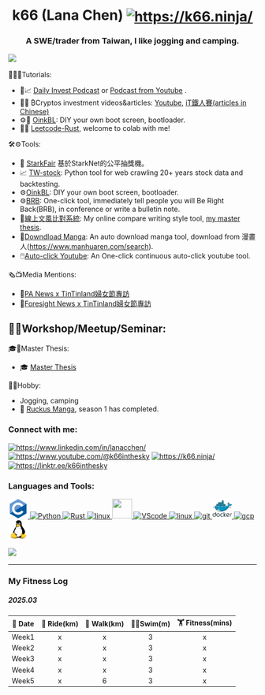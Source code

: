 <h1 align="center"> 
k66 (Lana Chen) 
<a href="https://k66.ninja/" target="blank"><img align="center" src="https://k66.ninja/profile.jpg" alt="https://k66.ninja/" height="40" width="50" /></a>
</h1>
<h3 align="center"> A SWE/trader from Taiwan, I like jogging and camping. </h3>


![](https://komarev.com/ghpvc/?username=k66inthesky)




🧑‍🏫📘Tutorials: 
- 🎥📈 [Daily Invest Podcast](https://sndn.link/k66) or [Podcast from Youtube](https://www.youtube.com/playlist?list=PL-05BIe2QCYSTo5UILKz8XbyTBvTV7GdF) .
- 🎥📝 ₿Cryptos investment videos&articles: [Youtube](https://www.youtube.com/playlist?list=PL-05BIe2QCYTusHWhyia-7p2PWizet_IM), [iT鐵人賽(articles in Chinese)](https://ithelp.ithome.com.tw/users/20161828/ironman/7843)
- ⚙️📘 [OinkBL](https://github.com/k66inthesky/OinkBL): DIY your own boot screen, bootloader.
- 🦀📘 [Leetcode-Rust](https://github.com/k66inthesky/Leetcode-Rust), welcome to colab with me!


🛠️⚙️Tools:
- 🎫 [StarkFair](https://github.com/k66inthesky/StarkFair/) 基於StarkNet的公平抽獎機。
- 📈 [TW-stock](https://github.com/k66inthesky/TW-stock/): Python tool for web crawling 20+ years stock data and backtesting.
- ⚙️[OinkBL](https://github.com/k66inthesky/OinkBL): DIY your own boot screen, bootloader.
- ⚙️[BRB](https://github.com/k66inthesky/BRB):  One-click tool, immediately tell people you will Be Right Back(BRB), in conference or write a bulletin note.
- 📄[線上文風比對系統](http://140.117.168.48:3000/similarity): My online compare writing style tool, [my master thesis](https://ndltd.ncl.edu.tw/cgi-bin/gs32/gsweb.cgi?o=dnclcdr&s=id=%22109NSYS5392077%22.&searchmode=basic). 
- 📖[Downdload Manga](https://github.com/k66inthesky/AutoDownloadManga): An auto download manga tool, download from 漫畫人(https://www.manhuaren.com/search).
- 🖱️[Auto-click Youtube](https://github.com/k66inthesky/YoutubeAutorun): An One-click continuous auto-click youtube tool.

🗞️📺Media Mentions:
- 📰[PA News x TinTinland婦女節專訪](https://www.panewslab.com/zh_hk/articledetails/ut76f692k5jt.html)
- 📰[Foresight News x TinTinland婦女節專訪](https://foresightnews.pro/article/detail/79762)

📍👥Workshop/Meetup/Seminar:
- 

🎓🧠Master Thesis:
- 🎓 [Master Thesis](https://github.com/k66inthesky/Master-Thesis)

🧩📗Hobby:
- Jogging, camping
- 🎨 [Ruckus Manga](https://www.youtube.com/@RuckusManga%E9%BA%BB%E7%85%A9%E6%BC%AB%E7%95%AB%E7%A4%BE), season 1 has completed.

<h3 align="left">Connect with me:</h3>
<p align="left">
<a href="https://www.linkedin.com/in/lanacchen/" target="blank"><img align="center" src="https://static.vecteezy.com/system/resources/previews/018/930/587/original/linkedin-logo-linkedin-icon-transparent-free-png.png" alt="https://www.linkedin.com/in/lanacchen/" height="60" width="60" /></a>
<a href="https://www.youtube.com/@k66inthesky" target="blank"><img align="center" src="https://upload.wikimedia.org/wikipedia/commons/e/ef/Youtube_logo.png?20220706172052" alt="https://www.youtube.com/@k66inthesky" height="40" width="50" /></a>
<a href="https://k66.ninja/" target="blank"><img align="center" src="https://k66.ninja/profile.jpg" alt="https://k66.ninja/" height="40" width="50" /></a>
  <a href="https://linktr.ee/k66inthesky" target="blank"><img align="center" src="https://logos-world.net/wp-content/uploads/2022/12/Linktree-Symbol.png" alt="https://linktr.ee/k66inthesky" height="30" width="60" /></a>
</p>


<h3 align="left">Languages and Tools:</h3>
<p align="left"> 
  <a href="https://www.cprogramming.com/" target="_blank" rel="C"><img src="https://raw.githubusercontent.com/devicons/devicon/master/icons/c/c-original.svg" alt="c" width="40" height="40"/> </a> 
  <a href="[https://www.rust-lang.org/zh-TW](https://www.python.org/)" target="_blank" rel="Rust"> <img src="https://upload.wikimedia.org/wikipedia/commons/thumb/c/c3/Python-logo-notext.svg/1200px-Python-logo-notext.svg.png" alt="Python" width="40" height="40"/> </a> 
  <a href="https://www.rust-lang.org/zh-TW" target="_blank" rel="Rust"> <img src="https://www.rust-lang.org/static/images/rust-logo-blk.svg" alt="Rust" width="40" height="40"/> </a> 
  <a href="https://github.com/tianocore/edk2" target="_blank" rel="noreferrer"> <img src="https://avatars.githubusercontent.com/u/352162?s=48&v=4" alt="linux" width="40" height="40"/> </a> 
  <a href="https://www.vim.org/" target="_blank" rel="Vim"> <img src="https://upload.wikimedia.org/wikipedia/commons/thumb/9/9f/Vimlogo.svg/1200px-Vimlogo.svg.png" alt="" width="40" height="40"/> </a> 
  <a href="https://code.visualstudio.com/" target="_blank" rel=""> <img src="https://upload.wikimedia.org/wikipedia/commons/thumb/9/9a/Visual_Studio_Code_1.35_icon.svg/1200px-Visual_Studio_Code_1.35_icon.svg.png" alt="VScode" width="40" height="40"/> </a> 
  <a href="https://www.vmware.com/tw.html" target="_blank" rel="VMWare"> <img src="https://upload.wikimedia.org/wikipedia/commons/thumb/5/5a/Vmware_workstation_16_icon.svg/1200px-Vmware_workstation_16_icon.svg.png" alt="linux" width="40" height="40"/> </a> 
  <a href="https://git-scm.com/" target="_blank" rel="GIT"> <img src="https://www.vectorlogo.zone/logos/git-scm/git-scm-icon.svg" alt="git" width="40" height="40"/> </a> 
  <a href="https://www.docker.com/" target="_blank" rel="Docker"> <img src="https://raw.githubusercontent.com/devicons/devicon/master/icons/docker/docker-original-wordmark.svg" alt="docker" width="40" height="40"/> </a> 
  <a href="https://cloud.google.com" target="_blank" rel="GCP"> <img src="https://www.vectorlogo.zone/logos/google_cloud/google_cloud-icon.svg" alt="gcp" width="40" height="40"/> </a> 
  <a href="https://www.linux.org/" target="_blank" rel="Linux"> <img src="https://raw.githubusercontent.com/devicons/devicon/master/icons/linux/linux-original.svg" alt="linux" width="40" height="40"/> </a> 
</p>


<a href="https://buymeacoffee.com/k66inthesky"  title="BuyMeACoffee"><img src="https://encrypted-tbn0.gstatic.com/images?q=tbn:ANd9GcSlUX3K42FW5OXOjHq5coVXi08P4KH-zwFjtQ&s" /></a>


---

### My Fitness Log

##### 2025.03

|📅 Date|🚴 Ride(km)|🏃 Walk(km)|🏊‍♀️Swim(m)| 🏋 Fitness(mins)| 
|:-:|:-:|:-:|:-:|:-:|
|Week1| x|x|3|x|
|Week2| x|x|3|x|
|Week3| x|x|3|x|
|Week4| x|x|3|x|
|Week5| x|6|3|x|



<!--
<p><img align="left" src="https://github-readme-stats.vercel.app/api/top-langs?username=k66inthesky&show_icons=true&locale=en&count_private=true&layout=compact" alt="k66inthesky" /></p>
<p>&nbsp;<img align="center" src="https://github-readme-stats.vercel.app/api?username=k66inthesky&show_icons=true&count_private=true&locale=en" alt="k66inthesky" /></p>
![k66's GitHub stats](https://github-readme-stats.vercel.app/api?username=k66inthesky&show_icons=true&theme=radical&count_private=true)
-->



<!--
**k66inthesky/k66inthesky** is a ✨ _special_ ✨ repository because its `README.md` (this file) appears on your GitHub profile.

Here are some ideas to get you started:

- 🔭 I’m currently working on [OinkBL](https://github.com/k66inthesky/OinkBL)
- 🌱 I’m currently learning ...
- 👯 I’m looking to collaborate on ...
- 🤔 I’m looking for help with ...
- 💬 Ask me about ...
- 📫 How to reach me: ...
- 😄 Pronouns: ...
- ⚡ Fun fact: ...
-->
